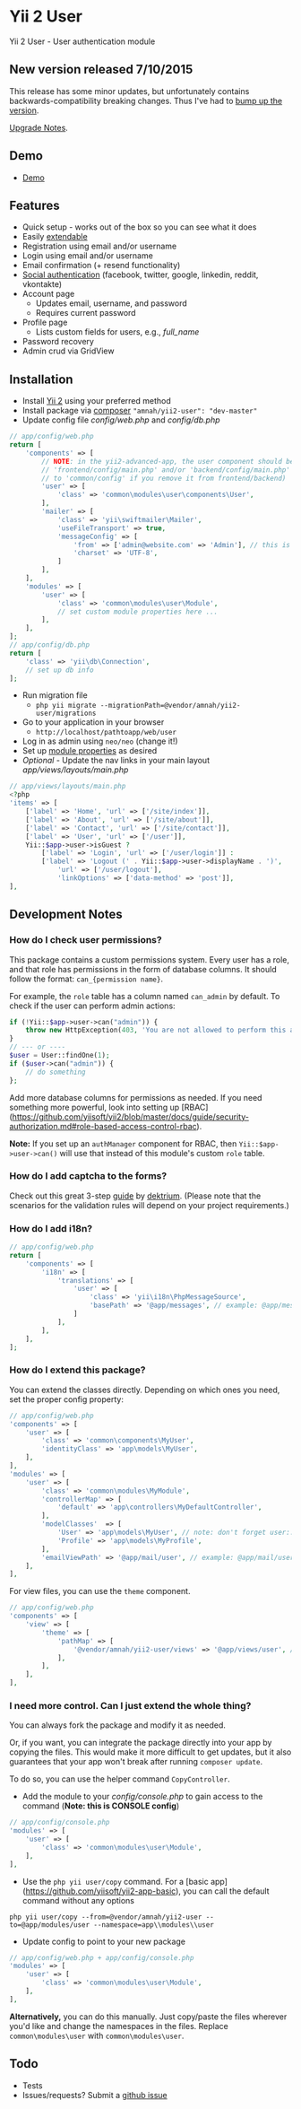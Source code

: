 Yii 2 User
=========

Yii 2 User - User authentication module

## New version released 7/10/2015

This release has some minor updates, but unfortunately contains backwards-compatibility
breaking changes. Thus I've had to [bump up the version](http://semver.org/).

[Upgrade Notes](https://github.com/amnah/yii2-user/blob/master/UPGRADE.md).

## Demo

* [Demo](http://yii2.amnahdev.com/user)

## Features

* Quick setup - works out of the box so you can see what it does
* Easily [extendable](#how-do-i-extend-this-package)
* Registration using email and/or username
* Login using email and/or username
* Email confirmation (+ resend functionality)
* [Social authentication](SOCIAL.md) (facebook, twitter, google, linkedin, reddit, vkontakte)
* Account page
    * Updates email, username, and password
    * Requires current password
* Profile page
    * Lists custom fields for users, e.g., *full_name*
* Password recovery
* Admin crud via GridView

## Installation

* Install [Yii 2](http://www.yiiframework.com/download) using your preferred method
* Install package via [composer](http://getcomposer.org/download/) ```"amnah/yii2-user": "dev-master"```
* Update config file *config/web.php* and *config/db.php*

```php
// app/config/web.php
return [
    'components' => [
        // NOTE: in the yii2-advanced-app, the user component should be updated in
        // 'frontend/config/main.php' and/or 'backend/config/main.php' (OR you can add it
        // to 'common/config' if you remove it from frontend/backend)
        'user' => [
            'class' => 'common\modules\user\components\User',
        ],
        'mailer' => [
            'class' => 'yii\swiftmailer\Mailer',
            'useFileTransport' => true,
            'messageConfig' => [
                'from' => ['admin@website.com' => 'Admin'], // this is needed for sending emails
                'charset' => 'UTF-8',
            ]
        ],
    ],
    'modules' => [
        'user' => [
            'class' => 'common\modules\user\Module',
            // set custom module properties here ...
        ],
    ],
];
// app/config/db.php
return [
    'class' => 'yii\db\Connection',
    // set up db info
];
```

* Run migration file
    * ```php yii migrate --migrationPath=@vendor/amnah/yii2-user/migrations```
* Go to your application in your browser
    * ```http://localhost/pathtoapp/web/user```
* Log in as admin using ```neo/neo``` (change it!)
* Set up [module properties](PROPERTIES.md) as desired
* *Optional* - Update the nav links in your main layout *app/views/layouts/main.php*

```php
// app/views/layouts/main.php
<?php
'items' => [
    ['label' => 'Home', 'url' => ['/site/index']],
    ['label' => 'About', 'url' => ['/site/about']],
    ['label' => 'Contact', 'url' => ['/site/contact']],
    ['label' => 'User', 'url' => ['/user']],
    Yii::$app->user->isGuest ?
        ['label' => 'Login', 'url' => ['/user/login']] :
        ['label' => 'Logout (' . Yii::$app->user->displayName . ')',
            'url' => ['/user/logout'],
            'linkOptions' => ['data-method' => 'post']],
],
```

## Development Notes

### How do I check user permissions?

This package contains a custom permissions system. Every user has a role, and that role has permissions
in the form of database columns. It should follow the format: ```can_{permission name}```.

For example, the ```role``` table has a column named ```can_admin``` by default. To check if the user can
perform admin actions:

```php
if (!Yii::$app->user->can("admin")) {
    throw new HttpException(403, 'You are not allowed to perform this action.');
}
// --- or ----
$user = User::findOne(1);
if ($user->can("admin")) {
    // do something
};
```

Add more database columns for permissions as needed. If you need something more powerful, look into setting
up [RBAC] (https://github.com/yiisoft/yii2/blob/master/docs/guide/security-authorization.md#role-based-access-control-rbac).

**Note:** If you set up an ```authManager``` component for RBAC, then ```Yii::$app->user->can()``` will use
that instead of this module's custom ```role``` table.

### How do I add captcha to the forms?

Check out this great 3-step [guide](http://yii2-user.readthedocs.org/en/latest/howto/adding-captcha.html)
by [dektrium](https://github.com/dektrium). (Please note that the scenarios
for the validation rules will depend on your project requirements.)

### How do I add i18n?

```php
// app/config/web.php
return [
    'components' => [
        'i18n' => [
            'translations' => [
                'user' => [
                    'class' => 'yii\i18n\PhpMessageSource',
                    'basePath' => '@app/messages', // example: @app/messages/fr/user.php
                ]
            ],
        ],
    ],
];
```

### How do I extend this package?

You can extend the classes directly. Depending on which ones you need, set the proper config
property:

```php
// app/config/web.php
'components' => [
    'user' => [
        'class' => 'common\components\MyUser',
        'identityClass' => 'app\models\MyUser',
    ],
],
'modules' => [
    'user' => [
        'class' => 'common\modules\MyModule',
        'controllerMap' => [
            'default' => 'app\controllers\MyDefaultController',
        ],
        'modelClasses'  => [
            'User' => 'app\models\MyUser', // note: don't forget user::identityClass above
            'Profile' => 'app\models\MyProfile',
        ],
        'emailViewPath' => '@app/mail/user', // example: @app/mail/user/confirmEmail.php
    ],
],
```

For view files, you can use the ```theme``` component.

```php
// app/config/web.php
'components' => [
    'view' => [
        'theme' => [
            'pathMap' => [
                '@vendor/amnah/yii2-user/views' => '@app/views/user', // example: @app/views/user/default/login.php
            ],
        ],
    ],
],
```

### I need more control. Can I just extend the whole thing?

You can always fork the package and modify it as needed.

Or, if you want, you can integrate the package directly into your app by copying the files. This would
make it more difficult to get updates, but it also guarantees that your app won't break after running
```composer update```.

To do so, you can use the helper command ```CopyController```.

* Add the module to your *config/console.php* to gain access to the command (**Note: this is CONSOLE config**)

```php
// app/config/console.php
'modules' => [
    'user' => [
        'class' => 'common\modules\user\Module',
    ],
],
```

* Use the ```php yii user/copy``` command. For a [basic app]
(https://github.com/yiisoft/yii2-app-basic), you can call the default command without any options

```
php yii user/copy --from=@vendor/amnah/yii2-user --to=@app/modules/user --namespace=app\\modules\\user
```

* Update config to point to your new package

```php
// app/config/web.php + app/config/console.php
'modules' => [
    'user' => [
        'class' => 'common\modules\user\Module',
    ],
],
```

**Alternatively,** you can do this manually. Just copy/paste the files wherever you'd like and
change the namespaces in the files. Replace ```common\modules\user``` with ```common\modules\user```.

## Todo
* Tests
* Issues/requests? Submit a [github issue](https://github.com/amnah/yii2-user/issues)
